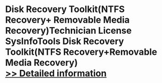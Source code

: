 # Disk Recovery Toolkit(NTFS Recovery+ Removable Media Recovery)Technician License<br />SysInfoTools Disk Recovery Toolkit(NTFS Recovery+Removable Media Recovery)<br />[>> Detailed information](https://secure.shareit.com/shareit/product.html?productid=300741306&affiliateid=200057808)